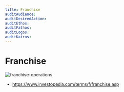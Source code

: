```yaml
---
title: Franchise
auditAudience:
auditDesiredAction:
auditEthos:
auditPathos:
auditLogos:
auditKairos:
---
```


# Franchise

![franchise-operations](https://drive.google.com/uc?id=1aNDqO1QCUpHTymX95FcU7FzFJSKYw1EU)

- https://www.investopedia.com/terms/f/franchise.asp
